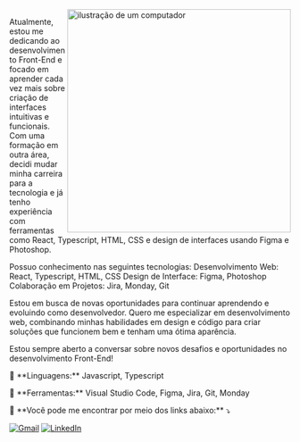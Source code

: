 <img src="https://raw.githubusercontent.com/MicaelliMedeiros/micaellimedeiros/master/image/computer-illustration.png" alt="ilustração de um computador" min-width="400px" max-width="400px" width="400px" align="right">

<p align="left"> 
 Atualmente, estou me dedicando ao desenvolvimento Front-End e focado em aprender cada vez mais sobre criação de interfaces intuitivas e funcionais. Com uma formação em outra área, decidi mudar minha carreira para a tecnologia e já tenho experiência com ferramentas como React, Typescript, HTML, CSS e design de interfaces usando Figma e Photoshop.

Possuo conhecimento nas seguintes tecnologias:
Desenvolvimento Web: React, Typescript, HTML, CSS
Design de Interface: Figma, Photoshop
Colaboração em Projetos: Jira, Monday, Git

Estou em busca de novas oportunidades para continuar aprendendo e evoluindo como desenvolvedor. Quero me especializar em desenvolvimento web, combinando minhas habilidades em design e código para criar soluções que funcionem bem e tenham uma ótima aparência.

Estou sempre aberto a conversar sobre novos desafios e oportunidades no desenvolvimento Front-End!
</p>

<p align="left">
  🦄 **Linguagens:** Javascript, Typescript
</p>

<p align="left">
  💼 **Ferramentas:** Visual Studio Code, Figma, Jira, Git, Monday
</p>

<p align="left">
  💌 **Você pode me encontrar por meio dos links abaixo:** ⤵️
</p>

<p align="left">
  <a href="mailto:seuemail@gmail.com" title="Gmail">
  <img src="https://img.shields.io/badge/-Gmail-FF0000?style=flat-square&labelColor=FF0000&logo=gmail&logoColor=white" alt="Gmail"/></a>
  <a href="https://www.linkedin.com/in/vitorsdev/" title="LinkedIn">
  <img src="https://img.shields.io/badge/-Linkedin-0e76a8?style=flat-square&logo=Linkedin&logoColor=white" alt="LinkedIn"/></a>
</p>

